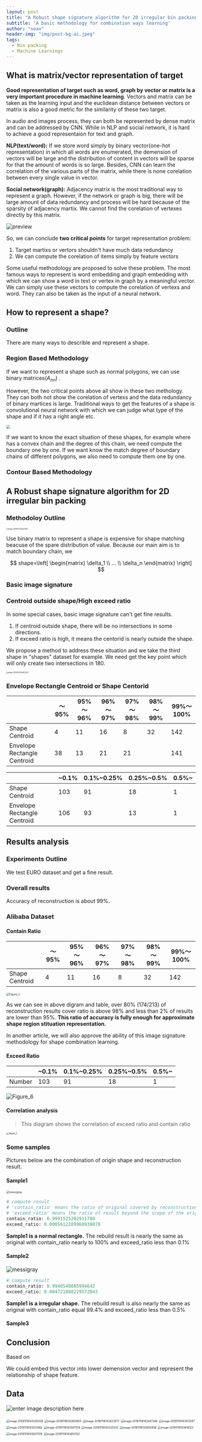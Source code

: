 ```yaml
---
layout: post
title: "A Robust shape signature algorithm for 2D irregular bin packing"
subtitle: 'A basic methodology for combination ways learning'
author: "sean"
header-img: "img/post-bg-ai.jpeg"
tags:
  - Bin packing
  - Machine Learnings
---
```


## What is matrix/vector representation of target

**Good representation of target such as word, graph by vector or matrix is a very important procedure in machine learning**. Vectors and matrix can be taken as the learning input and the euclidean distance between vectors or matrix is also a good metric for the similarity of these two target.

In audio and images process, they can both be represented  by dense matrix and can be addressed by CNN. While in NLP and social network, it is hard to achieve a good representaion for text and graph.

**NLP(text/word):** If we store word simply by binary vector(one-hot representation) in which all words are enumerated, the demension of vectors will be large and the distribution of content in vectors will be sparse for that the amount of words is so large. Besides, CNN can learn the correlation of the various parts of the matrix, while there is none corelation between every single value in vector. 

**Social network(graph):** Adjacency matrix is the most traditional way to represent a graph. However, if the network or graph is big, there will be large amount of data redundancy and process will be hard because of the sparsity of adjacency martix. We cannot find the corelation of vertexes directly by this matrix.

![preview](https://tva1.sinaimg.cn/large/006y8mN6gy1g915us1fr7j30nt090aaj.jpg)

So, we can conclude **two critical points** for target representation problem:

1. Target martixs or vertors shouldn't have much data redundancy 
2. We can compute the corelation of items simply by feature vectors

Some useful methodology are proposed to solve these problem. The most famous ways to represent is word embedding and graph embedding with which we can show a word in text or vertex in graph by a meaningful vector. We can simply use these vectors to compute the corelation of vertexs and word. They can also be taken as the input of a neural network.

## How to represent a shape?

### Outline

There are many ways to describle and represent a shape.



### Region Based Methodology

If we want to represent a shape such as normal polygons, we can use binary matrices($A_{nn}$) . 

However, the two critical points above all show in these two methology. They can both not show the corelation of vertexs and the data redundancy of binary martices is large. Traditional ways to get the features of a shape is convolutional neural network with which we can judge what type of the shape and if it has a right angle etc.



<img src="https://tva1.sinaimg.cn/large/006y8mN6gy1g919csw9dcj30p20dataj.jpg" style="zoom:60%">

If we want to know the exact situation of these shapes, for example where has a convex chain and the degree of this chain, we need compute the boundary one by one. If we want know the match degree of boundary chains of different polygons, we also need to compute them one by one.

### Contour Based Methodology

###  



## A Robust shape signature algorithm for 2D irregular bin packing

### Methodoloy Outline

<img src="https://tva1.sinaimg.cn/large/006y8mN6ly1g91c36o2e6j317i0s0whi.jpg" alt="image-20191117205921281" style="zoom:30%;" />

Use binary matrix to represent a shape is expensive for shape matching beacuse of the spare distribution of value. Because our main aim is to match boundary chain, we  




$$
shape=\left[
 \begin{matrix}
   \delta_1 \\
   ... \\
   \delta_n 
  \end{matrix}
  \right]
$$

### Basic image signature



### Centroid outside shape/High exceed ratio

In some special cases, basic image signature can't get fine results. 

1. If centroid outside shape, there will be no intersections in some directions.
2. If exceed ratio is high, it means the centorid is nearly outside the shape.

We propose a method to address these situation and we take the third shape in "shapes" dataset for example. We need get the key point which will only create  two intersections in 180.



<img src="https://tva1.sinaimg.cn/large/006y8mN6ly1g970cuqrqij319k0pm77x.jpg" alt="image-20191122184652350" style="zoom:30%;" />



### Envelope Rectangle Centroid  or Shape Centorid

|                             | ～95% | 95%～96% | 96%～97% | 97%～98% | 98%～99% | 99%～100% |
| --------------------------- | ----- | -------- | -------- | -------- | --------- | --------- |
| Shape Centroid              | 4    | 11      | 16     |8       | 32 | 142       |
| Envelope Rectangle Centroid | 38    | 13       | 21       |21       |          | 141       |

|        | ~0.1% | 0.1%~0.25% | 0.25%~0.5% | 0.5%~ |
| --------------------------- | ----- | -------- | -------- | --------- |
| Shape Centroid | 103 | 91     | 18     | 1       |
| Envelope Rectangle Centroid | 106 | 93      | 13     | 1       |

## Results analysis

### Experiments Outline

We test EURO dataset and get a fine result. 



### Overall results

Accuracy of reconstruction is about 99%. 



### Alibaba Dataset

#### Contain Ratio


|                             | ～95% | 95%～96% | 96%～97% | 97%～98% | 98%～99% | 99%～100% |
| --------------------------- | ----- | -------- | -------- | -------- | --------- | --------- |
| Shape Centroid              | 4    | 11      | 16     |8       | 32 | 142       |

<img src="https://tva1.sinaimg.cn/large/006y8mN6gy1g92hmpxi81j31300u0gns.jpg" alt="Figure_2" style="zoom:50%;" />

As we can see in above digram and table, over 80% (174/213) of reconstruction results cover ratio is above 98% and less than 2% of results are lower than 95%. **This ratio of accuracy is fully enough for approximate shape region stituation representation.** 

In another article, we will also approve the ability of this image signature methodology for shape combination learning.

#### Exceed Ratio

|        | ~0.1% | 0.1%~0.25% | 0.25%~0.5% | 0.5%~ |
| ------ | ----- | ---------- | ---------- | ----- |
| Number | 103   | 91         | 18         | 1     |

![Figure_6](https://tva1.sinaimg.cn/large/006y8mN6gy1g92hn76445j31300u0mzu.jpg)

#### Correlation analysis

> This diagram shows the correlation of exceed ratio and contain ratio

<img src="https://tva1.sinaimg.cn/large/006y8mN6gy1g92g0cp9hgj30ul0u042s.jpg" alt="Figure_5" style="zoom:40%;" />



### Some samples

Pictures below are the combination of origin shape and reconstruction result.

#### Sample1

<img src="https://tva1.sinaimg.cn/large/006y8mN6gy1g91071j4i1j30eg0eca9z.jpg" alt="messigray" style="zoom:50%;" />

```python
# compute result
# 'contain_ratio' means the ratio of original covered by reconstruction result's 
# 'exceed_ratio' means the ratio of result beyond the scope of the original 
contain_ratio: 0.9991525202911788
exceed_ratio: 0.0005612289960938078
```

**Sample1 is a normal rectangle.** The rebuild result is nearly the same as original with contain_ratio nearly to 100% and exceed_ratio less than 0.1%

#### Sample2

![messigray](https://tva1.sinaimg.cn/large/006y8mN6gy1g9101vfx9oj30dg06e0sl.jpg)

```python
# compute result
contain_ratio: 0.9940540885994642
exceed_ratio: 0.004721888229572043
```

**Sample1 is a irregular shape.** The rebuild result is also nearly the same as original with contain_ratio equal 99.4% and exceed_ratio less than 0.5%

#### Sample3







## Conclusion

Based on

We could embed this vector into lower demension vector and represent the relationship of shape feature.



## Data

![enter image description here](https://tva1.sinaimg.cn/large/006y8mN6ly1g926x6a4pyj30zu0fqqbg.jpg)

<img src="https://tva1.sinaimg.cn/large/006y8mN6gy1g92gg7ex4ej30kk0dajrs.jpg" alt="image-20191118143340338" style="zoom:50%;" />

<img src="https://tva1.sinaimg.cn/large/006y8mN6ly1g926kjwjkhj30ga0asjrt.jpg" alt="image-20191118143400903" style="zoom:50%;" />

<img src="https://tva1.sinaimg.cn/large/006y8mN6ly1g926kwobs6j30pc0yojzh.jpg" alt="image-20191118143423077" style="zoom:50%;" />

<img src="https://tva1.sinaimg.cn/large/006y8mN6ly1g926lc5z5oj30mo0eqwgv.jpg" alt="image-20191118143447246" style="zoom:50%;" />

<img src="https://tva1.sinaimg.cn/large/006y8mN6ly1g926lrgbx6j30o80igjvd.jpg" alt="image-20191118143512587" style="zoom:50%;" />

<img src="https://tva1.sinaimg.cn/large/006y8mN6ly1g926m38mqcj30og0jowj3.jpg" alt="image-20191118143531082" style="zoom:50%;" />

<img src="https://tva1.sinaimg.cn/large/006y8mN6ly1g926mdh1hij309s0get9g.jpg" alt="image-20191118143547578" style="zoom:50%;" />

<img src="https://tva1.sinaimg.cn/large/006y8mN6ly1g926k0uuugj30a40gk75g.jpg" alt="image-20191118143332433" style="zoom:50%;" />

<img src="https://tva1.sinaimg.cn/large/006y8mN6ly1g926mkyep3j30aq0gm0u6.jpg" alt="image-20191118143600458" style="zoom:50%;" />

<img src="https://tva1.sinaimg.cn/large/006y8mN6ly1g926mvbs7wj30jw07k0sy.jpg" alt="image-20191118143616123" style="zoom:50%;" />

<img src="https://tva1.sinaimg.cn/large/006y8mN6ly1g926n4h8mpj30g80bm74q.jpg" alt="image-20191118143631709" style="zoom:50%;" />

<img src="https://tva1.sinaimg.cn/large/006y8mN6ly1g926ni653lj30ja09gq3a.jpg" alt="image-20191118143653122" style="zoom:50%;" />

